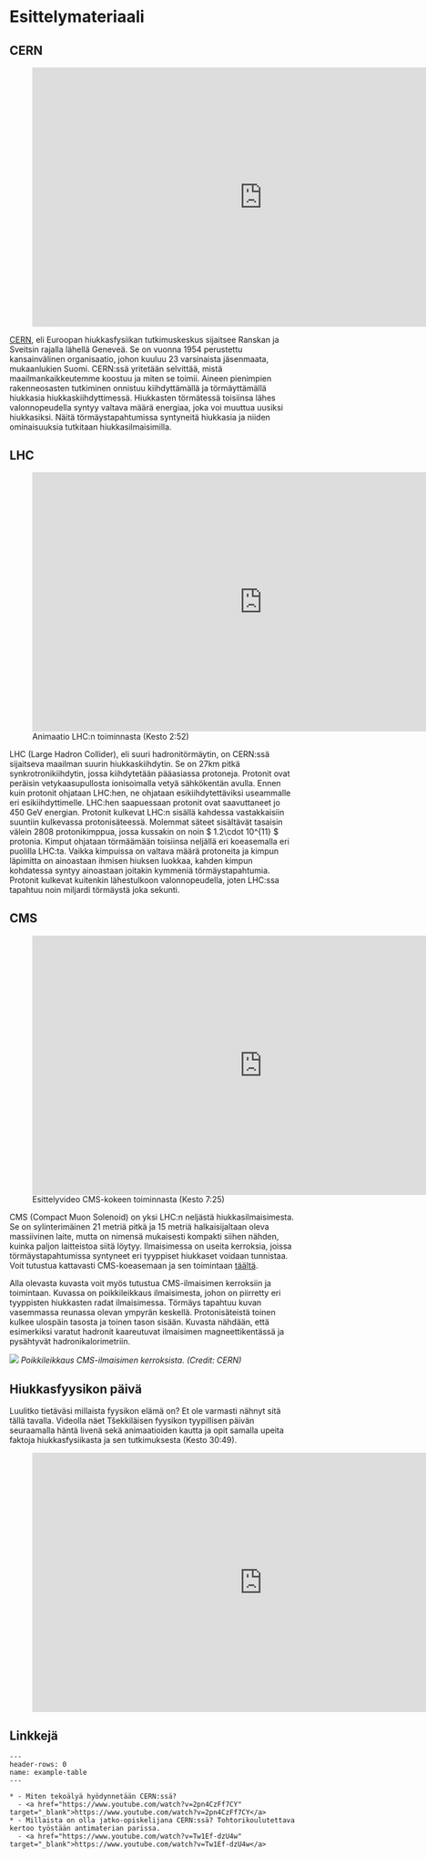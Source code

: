 # Esittelymateriaali

## CERN

<figure class="video_container">
        <iframe width="808" height="454.5" src="https://www.youtube.com/embed/i0qjDZH-p7E" frameborder="0" allow="accelerometer; autoplay; clipboard-write; encrypted-media; gyroscope; picture-in-picture" allowfullscreen></iframe>
</figure>

<a href="https://home.cern/" target="_blank">CERN</a>, eli Euroopan hiukkasfysiikan tutkimuskeskus sijaitsee Ranskan ja Sveitsin rajalla lähellä Geneveä.
Se on vuonna 1954 perustettu kansainvälinen organisaatio, johon kuuluu 23 varsinaista jäsenmaata, mukaanlukien Suomi.
CERN:ssä yritetään selvittää, mistä maailmankaikkeutemme koostuu ja miten se toimii.
Aineen pienimpien rakenneosasten tutkiminen onnistuu kiihdyttämällä ja törmäyttämällä hiukkasia hiukkaskiihdyttimessä.
Hiukkasten törmätessä toisiinsa lähes valonnopeudella syntyy valtava määrä energiaa, joka voi muuttua uusiksi hiukkasiksi.
Näitä törmäystapahtumissa syntyneitä hiukkasia ja niiden ominaisuuksia tutkitaan hiukkasilmaisimilla.

## LHC

<figure class="video_container">
    <iframe width="808" height="454.5" src="https://www.youtube.com/embed/pQhbhpU9Wrg" frameborder="0" allow="accelerometer; autoplay; clipboard-write; encrypted-media; gyroscope; picture-in-picture" allowfullscreen></iframe>
    <figcaption>Animaatio LHC:n toiminnasta (Kesto 2:52)</figcaption>
</figure>


LHC (Large Hadron Collider), eli suuri hadronitörmäytin, on CERN:ssä sijaitseva maailman suurin hiukkaskiihdytin.
Se on 27km pitkä synkrotronikiihdytin, jossa kiihdytetään pääasiassa protoneja.
Protonit ovat peräisin vetykaasupullosta ionisoimalla vetyä sähkökentän avulla.
Ennen kuin protonit ohjataan LHC:hen, ne ohjataan esikiihdytettäviksi useammalle eri esikiihdyttimelle.
LHC:hen saapuessaan protonit ovat saavuttaneet jo 450 GeV energian.
Protonit kulkevat LHC:n sisällä kahdessa vastakkaisiin suuntiin kulkevassa protonisäteessä.
Molemmat säteet sisältävät tasaisin välein 2808 protonikimppua, jossa kussakin on noin $ 1.2\cdot 10^{11} $ protonia.
Kimput ohjataan törmäämään toisiinsa neljällä eri koeasemalla eri puolilla LHC:ta.
Vaikka kimpuissa on valtava määrä protoneita ja kimpun läpimitta on ainoastaan ihmisen hiuksen luokkaa, kahden kimpun kohdatessa syntyy ainoastaan joitakin kymmeniä törmäystapahtumia.
Protonit kulkevat kuitenkin lähestulkoon valonnopeudella, joten LHC:ssa tapahtuu noin miljardi törmäystä joka sekunti.

## CMS

<figure class="video_container">
    <iframe width="808" height="454.5" src="https://www.youtube.com/embed/S99d9BQmGB0" frameborder="0" allow="accelerometer; autoplay; clipboard-write; encrypted-media; gyroscope; picture-in-picture" allowfullscreen></iframe>
    <figcaption>Esittelyvideo CMS-kokeen toiminnasta (Kesto 7:25)</figcaption>
</figure>

CMS (Compact Muon Solenoid) on yksi LHC:n neljästä hiukkasilmaisimesta.
Se on sylinterimäinen 21 metriä pitkä ja 15 metriä halkaisijaltaan oleva massiivinen laite, mutta on nimensä mukaisesti kompakti siihen nähden, kuinka paljon laitteistoa siitä löytyy.
Ilmaisimessa on useita kerroksia, joissa törmäystapahtumissa syntyneet eri tyyppiset hiukkaset voidaan tunnistaa.
Voit tutustua kattavasti CMS-koeasemaan ja sen toimintaan <a href="https://cms-docdb.cern.ch/cgi-bin/PublicDocDB/RetrieveFile?docid=12398&filename=SetOfPostersFN_HQ_small_16092014.pdf" target="_blank">täältä</a>.

Alla olevasta kuvasta voit myös tutustua CMS-ilmaisimen kerroksiin ja toimintaan.
Kuvassa on poikkileikkaus ilmaisimesta, johon on piirretty eri tyyppisten hiukkasten radat ilmaisimessa.
Törmäys tapahtuu kuvan vasemmassa reunassa olevan ympyrän keskellä.
Protonisäteistä toinen kulkee ulospäin tasosta ja toinen tason sisään.
Kuvasta nähdään, että esimerkiksi varatut hadronit kaareutuvat ilmaisimen magneettikentässä ja pysähtyvät hadronikalorimetriin.

![](/img/CMS_Slice.gif)
*Poikkileikkaus CMS-ilmaisimen kerroksista. (Credit: CERN)*

## Hiukkasfyysikon päivä

Luulitko tietäväsi millaista fyysikon elämä on? Et ole varmasti nähnyt sitä tällä tavalla. Videolla näet Tšekkiläisen fyysikon tyypillisen päivän seuraamalla häntä livenä sekä animaatioiden kautta ja opit samalla upeita faktoja hiukkasfysiikasta ja sen tutkimuksesta (Kesto 30:49).

<figure class="video_container">
    <iframe width="808" height="454.5" src="https://www.youtube.com/embed/e0Lv2GrsXig" frameborder="0" allow="accelerometer; autoplay; clipboard-write; encrypted-media; gyroscope; picture-in-picture" allowfullscreen></iframe>
</figure>

## Linkkejä

 ```{list-table}
---
header-rows: 0
name: example-table
---

* - Miten tekoälyä hyödynnetään CERN:ssä?
   - <a href="https://www.youtube.com/watch?v=2pn4CzFf7CY" target="_blank">https://www.youtube.com/watch?v=2pn4CzFf7CY</a>
* - Millaista on olla jatko-opiskelijana CERN:ssä? Tohtorikoulutettava kertoo työstään antimaterian parissa.
   - <a href="https://www.youtube.com/watch?v=Tw1Ef-dzU4w" target="_blank">https://www.youtube.com/watch?v=Tw1Ef-dzU4w</a>
```